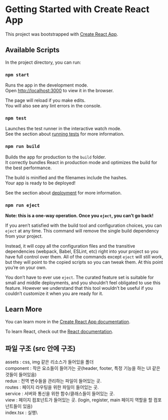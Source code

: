 # Getting Started with Create React App

This project was bootstrapped with [Create React App](https://github.com/facebook/create-react-app).

## Available Scripts

In the project directory, you can run:

### `npm start`

Runs the app in the development mode.\
Open [http://localhost:3000](http://localhost:3000) to view it in the browser.

The page will reload if you make edits.\
You will also see any lint errors in the console.

### `npm test`

Launches the test runner in the interactive watch mode.\
See the section about [running tests](https://facebook.github.io/create-react-app/docs/running-tests) for more information.

### `npm run build`

Builds the app for production to the `build` folder.\
It correctly bundles React in production mode and optimizes the build for the best performance.

The build is minified and the filenames include the hashes.\
Your app is ready to be deployed!

See the section about [deployment](https://facebook.github.io/create-react-app/docs/deployment) for more information.

### `npm run eject`

**Note: this is a one-way operation. Once you `eject`, you can’t go back!**

If you aren’t satisfied with the build tool and configuration choices, you can `eject` at any time. This command will remove the single build dependency from your project.

Instead, it will copy all the configuration files and the transitive dependencies (webpack, Babel, ESLint, etc) right into your project so you have full control over them. All of the commands except `eject` will still work, but they will point to the copied scripts so you can tweak them. At this point you’re on your own.

You don’t have to ever use `eject`. The curated feature set is suitable for small and middle deployments, and you shouldn’t feel obligated to use this feature. However we understand that this tool wouldn’t be useful if you couldn’t customize it when you are ready for it.

## Learn More

You can learn more in the [Create React App documentation](https://facebook.github.io/create-react-app/docs/getting-started).

To learn React, check out the [React documentation](https://reactjs.org/).


## 파일 구조 (src 안에 구조)

assets : css, img 같은 리소스가 들어있을 폴더 \
component : 작은 요소들이 들어가는 곳(header, footer, 특정 기능을 하는 UI 같은 것들이 들어있음)\
redux : 전역 변수들을 관리하는 파일이 들어있는 곳.\
routes : 페이지 라우팅을 위한 파일이 들어있는 곳.\
service : 서버와 통신을 위한 함수/클래스들이 들어있는 곳.\
view : 페이지 컴포넌트가 들어있는 곳. (login, register, main 페이지 역할을 할 컴포넌트들이 있음)\
index.tsx : 실행\

